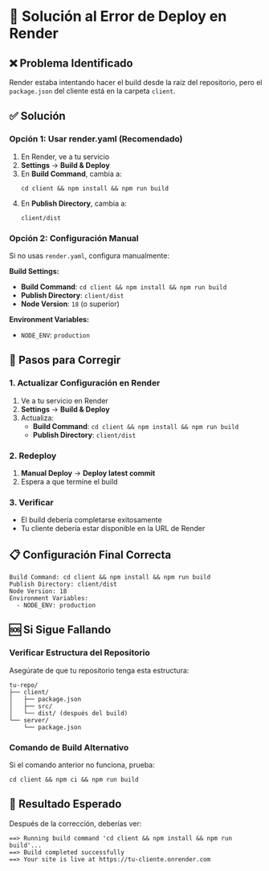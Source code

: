 # 🔧 Solución al Error de Deploy en Render

## ❌ Problema Identificado
Render estaba intentando hacer el build desde la raíz del repositorio, pero el `package.json` del cliente está en la carpeta `client`.

## ✅ Solución

### Opción 1: Usar render.yaml (Recomendado)
1. En Render, ve a tu servicio
2. **Settings** → **Build & Deploy**
3. En **Build Command**, cambia a:
   ```
   cd client && npm install && npm run build
   ```
4. En **Publish Directory**, cambia a:
   ```
   client/dist
   ```

### Opción 2: Configuración Manual
Si no usas `render.yaml`, configura manualmente:

**Build Settings:**
- **Build Command**: `cd client && npm install && npm run build`
- **Publish Directory**: `client/dist`
- **Node Version**: `18` (o superior)

**Environment Variables:**
- `NODE_ENV`: `production`

## 🔄 Pasos para Corregir

### 1. Actualizar Configuración en Render
1. Ve a tu servicio en Render
2. **Settings** → **Build & Deploy**
3. Actualiza:
   - **Build Command**: `cd client && npm install && npm run build`
   - **Publish Directory**: `client/dist`

### 2. Redeploy
1. **Manual Deploy** → **Deploy latest commit**
2. Espera a que termine el build

### 3. Verificar
- El build debería completarse exitosamente
- Tu cliente debería estar disponible en la URL de Render

## 📋 Configuración Final Correcta

```
Build Command: cd client && npm install && npm run build
Publish Directory: client/dist
Node Version: 18
Environment Variables:
  - NODE_ENV: production
```

## 🆘 Si Sigue Fallando

### Verificar Estructura del Repositorio
Asegúrate de que tu repositorio tenga esta estructura:
```
tu-repo/
├── client/
│   ├── package.json
│   ├── src/
│   └── dist/ (después del build)
└── server/
    └── package.json
```

### Comando de Build Alternativo
Si el comando anterior no funciona, prueba:
```
cd client && npm ci && npm run build
```

## 🎯 Resultado Esperado
Después de la corrección, deberías ver:
```
==> Running build command 'cd client && npm install && npm run build'...
==> Build completed successfully
==> Your site is live at https://tu-cliente.onrender.com
```
